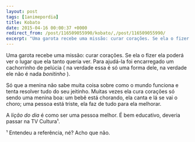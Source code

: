 ```yaml
---
layout: post
tags: [1animepordia]
title: Kobato
date: 2015-04-16 00:00:37 +0000
redirect_from: /post/116509055990/kobato/,/post/116509055990/
excerpt: "Uma garota recebe uma missão: curar corações. Se ela o fizer ela poderá ver o lugar que ela tanto queria ver."
---
```


Uma garota recebe uma missão: curar corações. Se ela o fizer ela poderá
ver o lugar que ela tanto queria ver. Para ajudá-la foi encarregado um
cachorrinho de pelúcia ( na verdade essa é só uma forma dele, na verdade
ele não é nada *bonitinho* ).

Só que a menina não sabe muita coisa sobre como o mundo funciona e tenta
resolver tudo do seu jeitinho. Muitas vezes ela cura corações só sendo
uma menina boa: um bebê está chorando, ela canta e lá se vai o choro;
uma pessoa está triste, ela faz de tudo para ela melhorar.

A *lição do dia* é como ser uma pessoa melhor. É bem educativo, deveria
passar na TV Cultura¹.

<!-- more -->

¹ Entendeu a referência, né? Acho que não.


